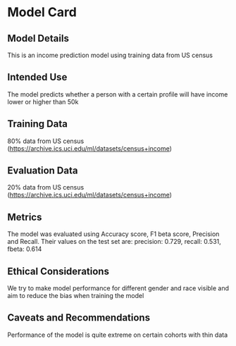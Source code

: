 # Model Card

## Model Details
This is an income prediction model using training data from US census

## Intended Use
The model predicts whether a person with a certain profile will have income lower or higher than 50k

## Training Data
80% data from US census (https://archive.ics.uci.edu/ml/datasets/census+income)

## Evaluation Data
20% data from US census (https://archive.ics.uci.edu/ml/datasets/census+income)

## Metrics
The model was evaluated using Accuracy score, F1 beta score, Precision and Recall. Their values on the test set are: precision: 0.729, recall: 0.531, fbeta: 0.614

## Ethical Considerations
We try to make model performance for different gender and race visible and aim to reduce the bias when training the model

## Caveats and Recommendations
Performance of the model is quite extreme on certain cohorts with thin data